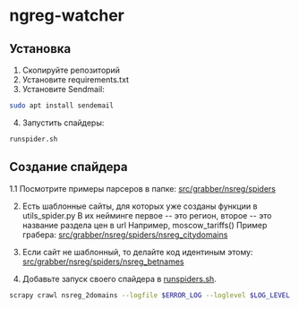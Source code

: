 # ngreg-watcher
## Установка
1. Скопируйте репозиторий
2. Установите requirements.txt
3. Установите Sendmail:
```bash
sudo apt install sendemail
```
4. Запустить спайдеры:
```bash 
runspider.sh
```

## Создание спайдера

1.1 Посмотрите примеры парсеров в папке:
[src/grabber/nsreg/spiders](/home/rezvov_vadim/projects/nsreg-watcher/src/grabber/nsreg/spiders)

2. Есть шаблонные сайты, для которых уже созданы функции в utils_spider.py
В их нейминге первое -- это регион, второе -- это название раздела цен в url
Например, moscow_tariffs()
Пример грабера:
[src/grabber/nsreg/spiders/nsreg_citydomains](/home/rezvov_vadim/projects/nsreg-watcher/src/grabber/nsreg/spiders/nsreg_citydomains)

3. Если сайт не шаблонный, то делайте код идентиным этому:
[src/grabber/nsreg/spiders/nsreg_betnames](/home/rezvov_vadim/projects/nsreg-watcher/src/grabber/nsreg/spiders/nsreg_betnames)

4. Добавьте запуск своего спайдера в [runspiders.sh](runspiders.sh).
```bash 
scrapy crawl nsreg_2domains --logfile $ERROR_LOG --loglevel $LOG_LEVEL
```
